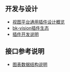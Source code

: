 ## 开发与设计
+ [视图平台通用插件设计概览](./intro.md)
+ [bk-vision插件生态](./design.md)
+ [插件开发说明](./develop.md)

## 接口参考说明
 + [图表数据结构说明](./panelApi.md)
